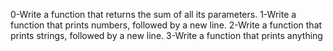 0-Write a function that returns the sum of all its parameters.
1-Write a function that prints numbers, followed by a new line.
2-Write a function that prints strings, followed by a new line.
3-Write a function that prints anything
